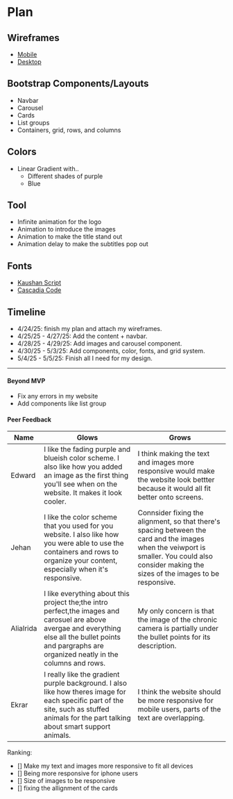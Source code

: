 # Plan

## Wireframes
* [Mobile](phone1.png)
* [Desktop](computer1.png)

## Bootstrap Components/Layouts
 * Navbar
 * Carousel
 * Cards
 * List groups
 * Containers, grid, rows, and columns

## Colors
* Linear Gradient with..
   *   Different shades of purple
   *   Blue

## Tool
 * Infinite animation for the logo
 * Animation to introduce the images
 * Animation to make the title stand out
 * Animation delay to make the subtitles pop out

## Fonts
* [Kaushan Script](https://fonts.google.com/specimen/Kaushan+Script)
* [Cascadia Code](https://fonts.google.com/specimen/Cascadia+Code)
## Timeline
 * 4/24/25: finish my plan and attach my wireframes.
 * 4/25/25 - 4/27/25: Add the content + navbar.
 * 4/28/25 - 4/29/25: Add images and carousel component.
 * 4/30/25 - 5/3/25: Add components, color, fonts, and grid system.
 * 5/4/25 - 5/5/25: Finish all I need for my design.

---

#### Beyond MVP

* Fix any errors in my website
* Add components like list group

#### Peer Feedback

| Name | Glows | Grows |   
| ------- | ------- | ------- |   
| Edward | I like the fading purple and blueish color scheme. I also like how you added an image as the first thing you'll see when on the website. It makes it look cooler.  | I think making the text and images more responsive would make the website look bettter because it would all fit better onto screens. 
| Jehan | I like the color scheme that you used for you website. I also like how you were able to use the containers and rows to organize your content, especially when it's responsive. | Connsider fixing the alignment, so that there's spacing between the card and the images when the veiwport is smaller. You could also consider making the sizes of the images to be responsive. 
| Alialrida | I like everything about this project the;the intro perfect,the images and carosuel are above avergae and everything else all the bullet points and pargraphs are organized neatly in the columns and rows. | My only concern is that the image of the chronic camera is partially under the bullet points for its description.
| Ekrar | I really like the gradient purple background. I also like how theres image for each specific part of the site, such as stuffed animals for the part talking about smart support animals. | I think the website should be more responsive for mobile users, parts of the text are overlapping.

Ranking:
- [] Make my text and images more responsive to fit all devices
- [] Being more responsive for iphone users
- [] Size of images to be responsive
- [] fixing the allignment of the cards
